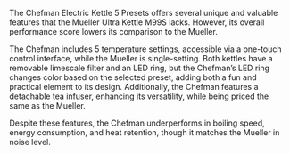 The Chefman Electric Kettle 5 Presets offers several unique and valuable features that the Mueller Ultra Kettle M99S lacks. However, its overall performance score lowers its comparison to the Mueller.

The Chefman includes 5 temperature settings, accessible via a one-touch control interface, while the Mueller is single-setting. Both kettles have a removable limescale filter and an LED ring, but the Chefman’s LED ring changes color based on the selected preset, adding both a fun and practical element to its design. Additionally, the Chefman features a detachable tea infuser, enhancing its versatility, while being priced the same as the Mueller.

Despite these features, the Chefman underperforms in boiling speed, energy consumption, and heat retention, though it matches the Mueller in noise level.